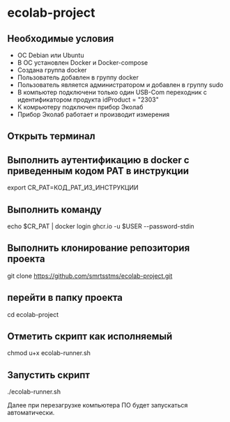 # ecolab-project

## Необходимые условия
  * ОС Debian или Ubuntu
  * В ОС установлен Docker и Docker-compose 
  * Создана группа docker
  * Пользователь добавлен в группу docker
  * Пользователь является администратором и добавлен в группу sudo
  * В компьютер подключени только один USB-Com переходник с идентификатором продукта idProduct = "2303"
  * К комрьютеру подключен прибор Эколаб
  * Прибор Эколаб работает и производит измерения

## Открыть терминал

## Выполнить аутентификацию в docker с приведенным кодом PAT в инструкции
  export CR_PAT=КОД_PAT_ИЗ_ИНСТРУКЦИИ

## Выполнить команду
  echo $CR_PAT | docker login ghcr.io -u $USER --password-stdin
  
## Выполнить клонирование репозитория проекта
  git clone https://github.com/smrtsstms/ecolab-project.git
  
## перейти в папку проекта
  cd ecolab-project
  
## Отметить скрипт как исполняемый 
  chmod u+x ecolab-runner.sh
  
## Запустить скрипт

  ./ecolab-runner.sh

Далее при перезагрузке компьютера ПО будет запускаться автоматически. 
